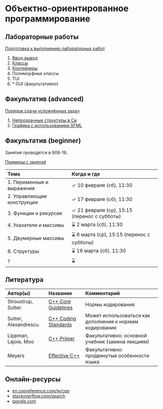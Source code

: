# Объектно-ориентированное программирование

## Лабораторные работы

[Подготовка к выполнению лабораторных работ](base/labs/lab0-preparation.md)
1. [Ввод-вывод](base/labs/lab1-io.md)
1. [Классы](base/labs/lab2-classes.md)
1. [Контейнеры](base/labs/lab3-containers.md)
1. Полиморфные классы
1. TUI
1. \* GUI (факультативно)



## Факультатив (advanced)

[Порядок сдачи усложнённых задач](electives-advanced/procedure.md)
1. [Непрозрачные структуры в Си](electives-advanced/task1-c-opaque-structs.md)
1. [Графика с использованием SFML](electives-advanced/task2-sfml-graphics.md)



## Факультатив (beginner)

Занятия проводятся в 608-18.

[Примеры с занятий](electives-beginner)

| Тема                       | Когда и где              |
| :------------------------- | :----------------------- |
| 1. Переменные и выражения  | ✓ 10 февраля (сб), 11:30 |
| 2. Управляющие конструкции | ✓ 17 февраля (сб), 11:30 |
| 3. Функции и рекурсия      | ✓ 21 февраля (ср), 15:15 (перенос с субботы) |
| 4. Указатели и массивы     | ⌛ 2 марта (сб), 11:30 |
| 5. Двумерные массивы       | ⌛ 6 марта (ср), 15:15 (перенос с субботы) |
| 6. Структуры               | ⌛ 16 марта (сб), 11:30 |
| ?                          | ⌛ |



## Литература

| Автор(ы)             | Название                                                                                 | Комментарий                                              |
| :------------------- | :--------------------------------------------------------------------------------------- | :------------------------------------------------------- |
| Stroustrup, Sutter   | [C++ Core Guidelines](https://isocpp.github.io/CppCoreGuidelines/CppCoreGuidelines.html) | Нормы кодирования                                        |
| Sutter, Alexandrescu | [C++ Coding Standards](https://www.labirint.ru/books/512945/)                            | Может использоваться как дополнение к нормам кодирования |
| Lippman, Lajoie, Moo | [C++ Primer](https://www.labirint.ru/books/512910/)                                      | Факультативно: основной учебник (замена лекциям)         |
| Meyers               | [Effective C++](https://www.labirint.ru/authors/47004/)                                  | Факультативно: продвинутые особенности языка             |



## Онлайн-ресурсы

- [en.cppreference.com/w/cpp](https://en.cppreference.com/w/cpp)
- [stackoverflow.com/search](https://stackoverflow.com/search)
- [google.com](https://www.google.com/)

